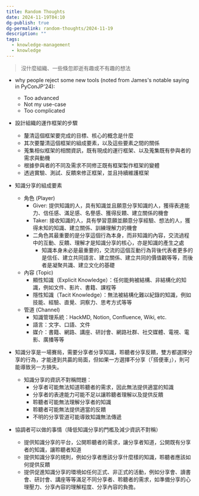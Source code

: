 ```yaml
---
title: Random Thoughts
date: 2024-11-19T04:10
dg-publish: true
dg-permalink: random-thoughts/2024-11-19
description: ""
tags:
  - knowledge-management
  - knowledge
---
```

> 沒什麼組織、一些倏忽即逝有趣或不有趣的想法

- why people reject some new tools (noted from James's notable saying in PyConJP'24):
  - Too advanced
  - Not my use-case
  - Too complicated

- 設計組織的運作框架的步驟
  - 釐清這個框架要完成的目標、核心的概念是什麼
  - 其次要釐清這個框架的組成要素，以及這些要素之間的關係
  - 蒐集相似框架的相關資訊，既有現成的運行框架、以及蒐集既有參與者的需求與動機
  - 根據參與者的不同及需求不同修正既有框架製作框架的變體
  - 透過實驗、測試、反饋來修正框架，並且持續維護框架

- 知識分享的組成要素
  - 角色 (Player)
    - Giver: 提供知識的人，具有知識並且願意分享知識的人，獲得表達能力、信任感、滿足感、名譽感、獲得反饋、建立關係的機會
    - Taker: 接收知識的人，具有學習意願並願意分享經驗、想法的人，獲得未知的知識、建立關係、訓練理解力的機會
    - 二角色其最重要的是分享這個行為本身，而非知識的內容，交流過程中的互動、反饋、理解才是知識分享的核心，亦是知識的產生之處
      - 知識本身未必是最重要的，交流的這個互動行為背後代表者更多的是信任、建立共同語言、建立關係、建立共同的價值觀等等，而後者是凝聚共識、建立文化的基礎
  - 內容 (Topic)
    - 顯性知識（Explicit Knowledge）：任何能夠被結構、非結構化的知識，例如文件、影片、書籍、課程等
    - 隱性知識（Tacit Knowledge）：無法被結構化難以紀錄的知識，例如技能、經驗、直覺、洞察力、思考方式等等
  - 管道 (Channel)
    - 知識管理系統：HackMD, Notion, Confluence, Wiki, etc.
    - 語言：文字、口語、文件
    - 媒介：書籍、網路、講座、研討會、網路社群、社交媒體、電視、電影、廣播等等
- 知識分享是一場賽局，需要分享者分享知識，聆聽者分享反饋，雙方都選擇分享的行為，才能達到共贏的局面，但如果一方選擇不分享（「搭便車」），則可能導致另一方損失。
  - 知識分享的資訊不對稱問題：
    - 分享者可能無法知道聆聽者的需求，因此無法提供適當的知識
    - 分享者的表達能力可能不足以讓聆聽者理解以及提供反饋
    - 聆聽者可能無法理解分享者的知識
    - 聆聽者可能無法提供適當的反饋
    - 不明的分享管道可能導致知識無法傳遞
- 協調者可以做的事情（降低知識分享的門檻及減少資訊不對稱）
  - 提供知識分享的平台，公開聆聽者的需求，讓分享者知道，公開既有分享者的知識，讓聆聽者知道
  - 提供知識分享的規則，例如分享者應該分享什麼樣的知識，聆聽者應該如何提供反饋
  - 提供促進知識分享的環境如任何正式、非正式的活動，例如分享會、讀書會、研討會、講座等等滿足不同分享者、聆聽者的需求，如準備分享的心理壓力、分享內容的理解程度、分享內容的負擔。
